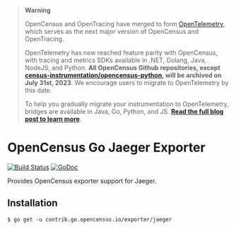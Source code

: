 > **Warning**
>
> OpenCensus and OpenTracing have merged to form [OpenTelemetry](https://opentelemetry.io), which serves as the next major version of OpenCensus and OpenTracing.
>
> OpenTelemetry has now reached feature parity with OpenCensus, with tracing and metrics SDKs available in .NET, Golang, Java, NodeJS, and Python. **All OpenCensus Github repositories, except [census-instrumentation/opencensus-python](https://github.com/census-instrumentation/opencensus-python), will be archived on July 31st, 2023**. We encourage users to migrate to OpenTelemetry by this date.
>
> To help you gradually migrate your instrumentation to OpenTelemetry, bridges are available in Java, Go, Python, and JS. [**Read the full blog post to learn more**](https://opentelemetry.io/blog/2023/sunsetting-opencensus/).

# OpenCensus Go Jaeger Exporter

[![Build Status](https://travis-ci.org/census-ecosystem/opencensus-go-exporter-jaeger.svg?branch=master)](https://travis-ci.org/census-ecosystem/opencensus-go-exporter-jaeger) [![GoDoc][godoc-image]][godoc-url]

Provides OpenCensus exporter support for Jaeger.

## Installation

```
$ go get -u contrib.go.opencensus.io/exporter/jaeger
```

[godoc-image]: https://godoc.org/contrib.go.opencensus.io/exporter/jaeger?status.svg
[godoc-url]: https://godoc.org/contrib.go.opencensus.io/exporter/jaeger
